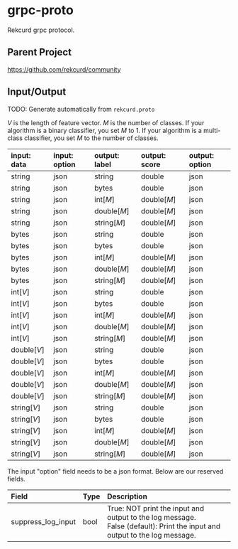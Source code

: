 # grpc-proto
Rekcurd grpc protocol.

## Parent Project
https://github.com/rekcurd/community

## Input/Output
TODO: Generate automatically from `rekcurd.proto`

*V* is the length of feature vector. *M* is the number of classes. If your algorithm is a binary classifier, you set *M* to 1. If your algorithm is a multi-class classifier, you set *M* to the number of classes.

|input: data |input: option |output: label |output: score |output: option |
|:---|:---|:---|:---|:---|
|string |json |string |double |json |
|string |json |bytes |double |json |
|string |json |int[*M*] |double[*M*] |json |
|string |json |double[*M*] |double[*M*] |json |
|string |json |string[*M*] |double[*M*] |json |
|bytes |json |string |double |json |
|bytes |json |bytes |double |json |
|bytes |json |int[*M*] |double[*M*] |json |
|bytes |json |double[*M*] |double[*M*] |json |
|bytes |json |string[*M*] |double[*M*] |json |
|int[*V*] |json |string |double |json |
|int[*V*] |json |bytes |double |json |
|int[*V*] |json |int[*M*] |double[*M*] |json |
|int[*V*] |json |double[*M*] |double[*M*] |json |
|int[*V*] |json |string[*M*] |double[*M*] |json |
|double[*V*] |json |string |double |json |
|double[*V*] |json |bytes |double |json |
|double[*V*] |json |int[*M*] |double[*M*] |json |
|double[*V*] |json |double[*M*] |double[*M*] |json |
|double[*V*] |json |string[*M*] |double[*M*] |json |
|string[*V*] |json |string |double |json |
|string[*V*] |json |bytes |double |json |
|string[*V*] |json |int[*M*] |double[*M*] |json |
|string[*V*] |json |double[*M*] |double[*M*] |json |
|string[*V*] |json |string[*M*] |double[*M*] |json |

The input "option" field needs to be a json format. Below are our reserved fields.

|Field |Type |Description |
|:---|:---|:---|
|suppress_log_input |bool |True: NOT print the input and output to the log message. <BR>False (default): Print the input and output to the log message.
